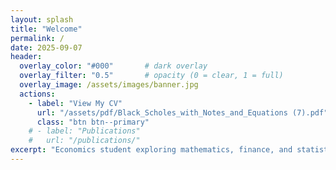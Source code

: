```yaml
---
layout: splash
title: "Welcome"
permalink: /
date: 2025-09-07
header:
  overlay_color: "#000"       # dark overlay
  overlay_filter: "0.5"       # opacity (0 = clear, 1 = full)
  overlay_image: /assets/images/banner.jpg
  actions:
    - label: "View My CV"
      url: "/assets/pdf/Black_Scholes_with_Notes_and_Equations (7).pdf"
      class: "btn btn--primary"
    # - label: "Publications"
    #   url: "/publications/"
excerpt: "Economics student exploring mathematics, finance, and statistics."
---
```

